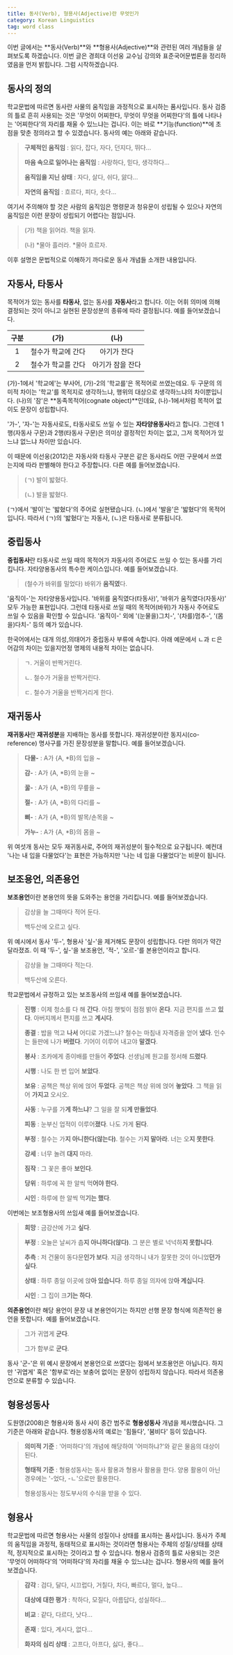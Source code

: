 ```yaml
---
title: 동사(Verb), 형용사(Adjective)란 무엇인가
category: Korean Linguistics
tag: word class
---
```


이번 글에서는 **동사(Verb)**와 **형용사(Adjective)**와 관련된 여러 개념들을 살펴보도록 하겠습니다. 이번 글은 경희대 이선웅 교수님 강의와 표준국어문법론을 정리하였음을 먼저 밝힙니다. 그럼 시작하겠습니다.



## 동사의 정의

학교문법에 따르면 동사란 사물의 움직임을 과정적으로 표시하는 품사입니다. 동사 검증의 틀로 흔히 사용되는 것은 '무엇이 어찌한다, 무엇이 무엇을 어찌한다'의 틀에 나타나는 '어찌한다'의 자리를 채울 수 있느냐는 겁니다. 이는 바로 **기능(function)**에 초점을 맞춘 정의라고 할 수 있겠습니다. 동사의 예는 아래와 같습니다.

> **구체적인 움직임** : 읽다, 잡다, 자다, 던지다, 뛰다...
>
> **마음 속으로 일어나는 움직임** : 사랑하다, 믿다, 생각하다...
>
> **움직임을 지닌 상태** : 자다, 살다, 쉬다, 앓다...
>
> **자연의 움직임** : 흐르다, 피다, 솟다...

여기서 주의해야 할 것은 사람의 움직임은 명령문과 청유문이 성립될 수 있으나 자연의 움직임은 이런 문장이 성립되기 어렵다는 점입니다.

> (가) 책을 읽어라. 책을 읽자.
>
> (나) \*물아 흘러라. \*물아 흐르자.

이후 설명은 문법적으로 이해하기 까다로운 동사 개념들 소개한 내용입니다.



## 자동사, 타동사

목적어가 있는 동사를 **타동사**, 없는 동사를 **자동사**라고 합니다. 이는 어휘 의미에 의해 결정되는 것이 아니고 실현된 문장성분의 종류에 따라 결정됩니다. 예를 들어보겠습니다.

|  구분  |    (가)     |    (나)    |
| :--: | :--------: | :-------: |
|  1   | 철수가 학교에 간다 |  아기가 잔다   |
|  2   | 철수가 학교를 간다 | 아기가 잠을 잔다 |

(가)-1에서 '학교에'는 부사어, (가)-2의 '학교를'은 목적어로 쓰였는데요. 두 구문의 의미적 차이는 '학교'를 목적지로 생각하느냐, 행위의 대상으로 생각하느냐의 차이뿐입니다. (나)의 '잠'은 **동족목적어(cognate object)**인데요, (나)-1에서처럼 목적어 없이도 문장이 성립합니다.

'가-', '자-'는 자동사로도, 타동사로도 쓰일 수 있는 **자타양용동사**라고 합니다. 그런데 1행(자동사 구문)과 2행(타동사 구문)은 의미상 결정적인 차이는 없고, 그저 목적어가 있느냐 없느냐 차이만 있습니다. 

이 때문에 이선웅(2012)은 자동사와 타동사 구분은 같은 동사라도 어떤 구문에서 쓰였는지에 따라 판별해야 한다고 주장합니다. 다른 예를 들어보겠습니다.

> (ㄱ) 발이 밟혔다.
>
> (ㄴ) 발을 밟혔다.

(ㄱ)에서 '발이'는 '밟혔다'의 주어로 실현됐습니다. (ㄴ)에서 '발을'은 '밟혔다'의 목적어입니다. 따라서 (ㄱ)의 '밟혔다'는 자동사, (ㄴ)은 타동사로 분류됩니다.



## 중립동사

**중립동사**란 타동사로 쓰일 때의 목적어가 자동사의 주어로도 쓰일 수 있는 동사를 가리킵니다. 자타양용동사의 특수한 케이스입니다. 예를 들어보겠습니다.

> (철수가 바위를 밀었다) 바위가 **움직였**다.

'움직이-'는 자타양용동사입니다. '바위를 움직였다(타동사)', '바위가 움직였다(자동사)' 모두 가능한 표현입니다. 그런데 타동사로 쓰일 때의 목적어(바위)가 자동사 주어로도 쓰일 수 있음을 확인할 수 있습니다. '움직이-' 외에 '(눈물을)그치-', '(차를)멈추-', '(몸을)다치-' 등의 예가 있습니다.

한국어에서는 대개 의성,의태어가 중립동사 부류에 속합니다. 아래 예문에서 ㄴ과 ㄷ은 어감의 차이는 있을지언정 명제의 내용적 차이는 없습니다.

> ㄱ. 거울이 반짝거린다.
>
> ㄴ. 철수가 거울을 반짝거린다.
>
> ㄷ. 철수가 거울을 반짝거리게 한다.



## 재귀동사

**재귀동사**란 **재귀성분**을 지배하는 동사를 뜻합니다. 재귀성분이란 동지시(co-reference) 명사구를 가진 문장성분을 말합니다. 예를 들어보겠습니다.

> **다물-** : A가 {A, \*B}의 입을 ~
>
> **감-** : A가 {A, \*B}의 눈을 ~
>
> **꿇-** : A가 {A, \*B}의 무릎을 ~
>
> **절-** : A가 {A, \*B}의 다리를 ~
>
> **삐-** : A가 {A, \*B}의 발목/손목을 ~
>
> **가누-** : A가 {A, \*B}의 몸을 ~ 

위 여섯개 동사는 모두 재귀동사로, 주어의 재귀성분이 필수적으로 요구됩니다. 예컨대 '나는 내 입을 다물었다'는 표현은 가능하지만 '나는 네 입을 다물었다'는 비문이 됩니다.



## 보조용언, 의존용언

**보조용언**이란 본용언의 뜻을 도와주는 용언을 가리킵니다. 예를 들어보겠습니다.

> 감상을 늘 그때마다 적어 둔다.
>
> 백두산에 오르고 싶다.

위 예시에서 동사 '두-', 형용사 '싶-'을 제거해도 문장이 성립합니다. 다만 의미가 약간 달라졌죠. 이 때 '두-', 싶-'을 보조용언, '적-', '오르-'를 본용언이라고 합니다.

> 감상을 늘 그때마다 적는다.
>
> 백두산에 오른다.

학교문법에서 규정하고 있는 보조동사의 쓰임새 예를 들어보겠습니다.

> **진행** : 이제 청소를 다 해 **간다**. 아침 햇빛이 점점 밝아 **온다**. 지금 편지를 쓰고 **있다**. 아버지께서 편지를 쓰고 **계시다**. 
>
> **종결** : 밥을 먹고 **나서** 어디로 가겠느냐? 철수는 마침내 자격증을 얻어 **냈다**. 인수는 들판에 나가 **버렸다**. 기어이 이루어 내고야 **말겠다**. 
>
> **봉사** : 조카에게 종이배를 만들어 **주었다**. 선생님께 원고를 정서해 **드렸다**. 
>
> **시행** : 나도 한 번 입어 **보았다**. 
>
> **보유** : 공책은 책상 위에 얹어 **두었다**. 공책은 책상 위에 얹어 **놓았다**. 그 책을 읽어 **가지고** 오시오.
>
> **사동** : 누구를 가**게 하느냐**? 그 일을 잘 되**게 만들었다**.
>
> **피동** : 눈부신 업적이 이루어**졌다**. 나도 가게 **된다**.
>
> **부정** : 철수는 가**지 아니한다(않는다)**.  철수는 가**지 말아라**. 너는 오**지 못한다**.
>
> **강세** : 너무 놀려 **대지** 마라.
>
> **짐작** : 그 꽃은 좋아 **보인다**.
>
> **당위** : 하루에 꼭 한 알씩 먹**어야 한다.**
>
> **시인** : 하루에 한 알씩 먹**기는 했다**.

이번에는 보조형용사의 쓰임새 예를 들어보겠습니다.

> **희망** : 금강산에 가고 **싶다**.
>
> **부정** : 오늘은 날씨가 춥**지 아니하다(않다)**. 그 분은 별로 넉넉하**지 못합니다**.
>
> **추측** : 저 건물이 동다문**인가 보다**. 지금 생각하니 내가 잘못한 것이 아니었**던가 싶다**.
>
> **상태** : 하루 종일 이곳에 앉**아 있습니다**. 하루 종일 의자에 앉**아 계십니다**.
>
> **시인** : 그 집이 크**기는 하다**.

**의존용언**이란 해당 용언이 문장 내 본용언이기는 하지만 선행 문장 형식에 의존적인 용언을 뜻합니다. 예를 들어보겠습니다.

> 그가 귀엽게 **군다**.
>
> 그가 함부로 **군다**.

동사 '군-'은 위 예시 문장에서 본용언으로 쓰였다는 점에서 보조용언은 아닙니다. 하지만 '귀엽게' 혹은 '함부로'라는 보충어 없이는 문장이 성립하지 않습니다. 따라서 의존용언으로 분류할 수 있습니다.



## 형용성동사

도원영(2008)은 형용사와 동사 사이 중간 범주로 **형용성동사** 개념을 제시했습니다. 그 기준은 아래와 같습니다. 형용성동사의 예로는 '힘들다', '붐비다' 등이 있습니다.

> **의미적 기준** : '어떠하다'의 개념에 해당하여 '어떠하냐?'와 같은 물음의 대상이 된다.
>
> **형태적 기준** : 형용성동사는 동사 활용과 형용사 활용을 한다. 양용 활용이 아닌 경우에는 '-었다, -ㄴ'으로만 활용한다.
>
> 형용성동사는 정도부사의 수식을 받을 수 있다.



## 형용사

학교문법에 따르면 형용사는 사물의 성질이나 상태를 표시하는 품사입니다. 동사가 주체의 움직임을 과정적, 동태적으로 표시하는 것이라면 형용사는 주체의 성질/상태를 상태적, 정지적으로 표시하는 것이라고 할 수 있습니다. 형용사 검증의 틀로 사용되는 것은 '무엇이 어떠하다'의 '어떠하다'의 자리를 채울 수 있느냐는 겁니다.  형용사의 예를 들어보겠습니다. 

> **감각** : 검다, 달다, 시끄럽다, 거칠다, 차다, 빠르다, 멀다, 높다...
>
> **대상에 대한 평가** : 착하다, 모질다, 아름답다, 성실하다...
>
> **비교** : 같다, 다르다, 낫다...
>
> **존재** : 있다, 계시다, 없다...
>
> **화자의 심리 상태** : 고프다, 아프다, 싫다, 좋다...

